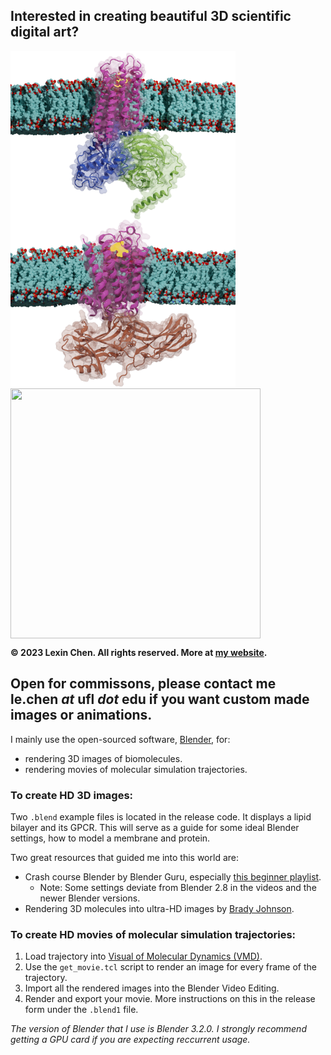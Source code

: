 ## Interested in creating beautiful 3D scientific digital art?
<img src="gp.png" width="360" height=auto align="center"></a>
<img src="ba.png" width="360" height=auto align="center"></a>
<img src="ligandmovie.gif" width="400" height="400" align="center"></a>

**© 2023 Lexin Chen. All rights reserved. More at [my website](https://lexin-chen.github.io/).**

## **Open for commissons, please contact me le.chen *at* ufl *dot* edu if you want custom made images or animations.**

I mainly use the open-sourced software, [Blender](https://www.blender.org/), for:
- rendering 3D images of biomolecules.
- rendering movies of molecular simulation trajectories. 

### To create HD 3D images:
Two ```.blend``` example files is located in the release code. It displays a lipid bilayer and its GPCR. This will serve as a guide for some ideal Blender settings, how to model a membrane and protein. 

Two great resources that guided me into this world are: 
- Crash course Blender by Blender Guru, especially [this beginner playlist](https://www.youtube.com/playlist?list=PLjEaoINr3zgEq0u2MzVgAaHEBt--xLB6U).
  - Note: Some settings deviate from Blender 2.8 in the videos and the newer Blender versions.
- Rendering 3D molecules into ultra-HD images by [Brady Johnson](https://www.youtube.com/c/BradyJohnston).

### To create HD movies of molecular simulation trajectories:
1. Load trajectory into [Visual of Molecular Dynamics (VMD)](http://www.ks.uiuc.edu/Research/vmd/).
2. Use the ```get_movie.tcl``` script to render an image for every frame of the trajectory. 
3. Import all the rendered images into the Blender Video Editing. 
4. Render and export your movie. More instructions on this in the release form under the ```.blend1``` file.

*The version of Blender that I use is Blender 3.2.0. I strongly recommend getting a GPU card if you are expecting reccurrent usage.*


